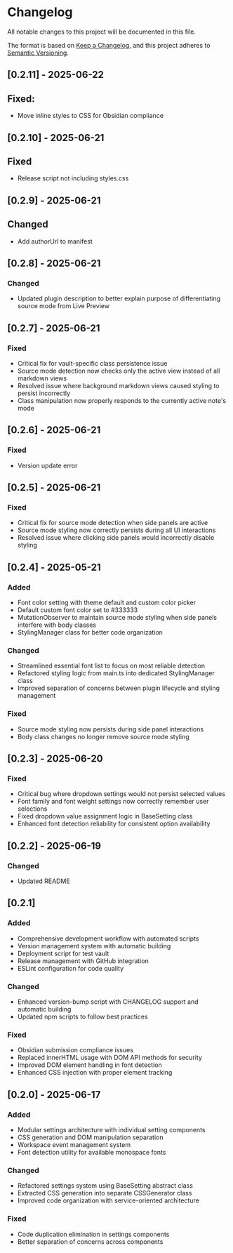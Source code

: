 # Changelog

All notable changes to this project will be documented in this file.

The format is based on [Keep a Changelog](https://keepachangelog.com/en/1.0.0/),
and this project adheres to [Semantic Versioning](https://semver.org/spec/v2.0.0.html).





## [0.2.11] - 2025-06-22

## Fixed:
- Move inline styles to CSS for Obsidian compliance

## [0.2.10] - 2025-06-21

## Fixed
- Release script not including styles.css

## [0.2.9] - 2025-06-21

## Changed
- Add authorUrl to manifest

## [0.2.8] - 2025-06-21

### Changed
- Updated plugin description to better explain purpose of differentiating source mode from Live Preview

## [0.2.7] - 2025-06-21

### Fixed
- Critical fix for vault-specific class persistence issue
- Source mode detection now checks only the active view instead of all markdown views
- Resolved issue where background markdown views caused styling to persist incorrectly
- Class manipulation now properly responds to the currently active note's mode

## [0.2.6] - 2025-06-21

### Fixed
- Version update error

## [0.2.5] - 2025-06-21

### Fixed
- Critical fix for source mode detection when side panels are active
- Source mode styling now correctly persists during all UI interactions
- Resolved issue where clicking side panels would incorrectly disable styling

## [0.2.4] - 2025-05-21

### Added
- Font color setting with theme default and custom color picker
- Default custom font color set to #333333
- MutationObserver to maintain source mode styling when side panels interfere with body classes
- StylingManager class for better code organization

### Changed
- Streamlined essential font list to focus on most reliable detection
- Refactored styling logic from main.ts into dedicated StylingManager class
- Improved separation of concerns between plugin lifecycle and styling management

### Fixed
- Source mode styling now persists during side panel interactions
- Body class changes no longer remove source mode styling

## [0.2.3] - 2025-06-20

### Fixed
- Critical bug where dropdown settings would not persist selected values
- Font family and font weight settings now correctly remember user selections
- Fixed dropdown value assignment logic in BaseSetting class
- Enhanced font detection reliability for consistent option availability

## [0.2.2] - 2025-06-19

### Changed
- Updated README

## [0.2.1]

### Added
- Comprehensive development workflow with automated scripts
- Version management system with automatic building
- Deployment script for test vault
- Release management with GitHub integration
- ESLint configuration for code quality

### Changed
- Enhanced version-bump script with CHANGELOG support and automatic building
- Updated npm scripts to follow best practices

### Fixed
- Obsidian submission compliance issues
- Replaced innerHTML usage with DOM API methods for security
- Improved DOM element handling in font detection
- Enhanced CSS injection with proper element tracking

## [0.2.0] - 2025-06-17

### Added
- Modular settings architecture with individual setting components
- CSS generation and DOM manipulation separation
- Workspace event management system
- Font detection utility for available monospace fonts

### Changed
- Refactored settings system using BaseSetting abstract class
- Extracted CSS generation into separate CSSGenerator class
- Improved code organization with service-oriented architecture

### Fixed
- Code duplication elimination in settings components
- Better separation of concerns across components